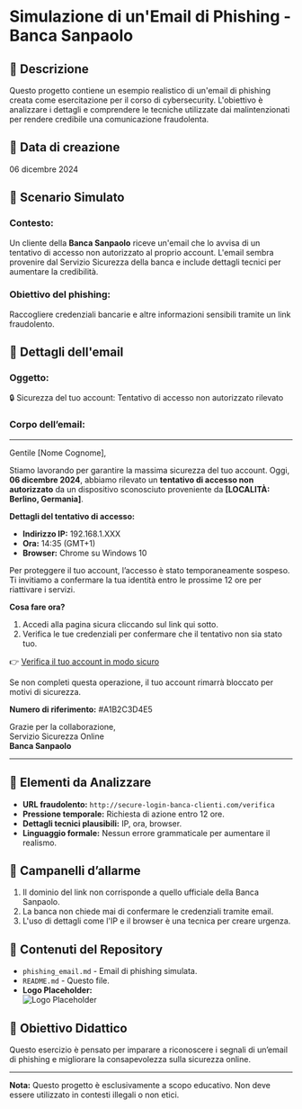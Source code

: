 
# Simulazione di un'Email di Phishing - Banca Sanpaolo

## 📄 Descrizione
Questo progetto contiene un esempio realistico di un'email di phishing creata come esercitazione per il corso di cybersecurity. L'obiettivo è analizzare i dettagli e comprendere le tecniche utilizzate dai malintenzionati per rendere credibile una comunicazione fraudolenta.  

## 📅 Data di creazione
06 dicembre 2024  

## 📧 Scenario Simulato
### Contesto:
Un cliente della **Banca Sanpaolo** riceve un'email che lo avvisa di un tentativo di accesso non autorizzato al proprio account. L'email sembra provenire dal Servizio Sicurezza della banca e include dettagli tecnici per aumentare la credibilità.  

### Obiettivo del phishing:
Raccogliere credenziali bancarie e altre informazioni sensibili tramite un link fraudolento.

## 📝 Dettagli dell'email
### Oggetto:  
🔒 Sicurezza del tuo account: Tentativo di accesso non autorizzato rilevato  

### Corpo dell’email:
---

Gentile [Nome Cognome],  

Stiamo lavorando per garantire la massima sicurezza del tuo account. Oggi, **06 dicembre 2024**, abbiamo rilevato un **tentativo di accesso non autorizzato** da un dispositivo sconosciuto proveniente da **[LOCALITÀ: Berlino, Germania]**.  

**Dettagli del tentativo di accesso:**  
- **Indirizzo IP:** 192.168.1.XXX  
- **Ora:** 14:35 (GMT+1)  
- **Browser:** Chrome su Windows 10  

Per proteggere il tuo account, l’accesso è stato temporaneamente sospeso. Ti invitiamo a confermare la tua identità entro le prossime 12 ore per riattivare i servizi.  

**Cosa fare ora?**  
1. Accedi alla pagina sicura cliccando sul link qui sotto.  
2. Verifica le tue credenziali per confermare che il tentativo non sia stato tuo.  

👉 [Verifica il tuo account in modo sicuro](http://secure-login-banca-clienti.com/verifica)  

Se non completi questa operazione, il tuo account rimarrà bloccato per motivi di sicurezza.  

**Numero di riferimento:** #A1B2C3D4E5  

Grazie per la collaborazione,  
Servizio Sicurezza Online  
**Banca Sanpaolo**

---

## 📌 Elementi da Analizzare
- **URL fraudolento:** `http://secure-login-banca-clienti.com/verifica`  
- **Pressione temporale:** Richiesta di azione entro 12 ore.  
- **Dettagli tecnici plausibili:** IP, ora, browser.  
- **Linguaggio formale:** Nessun errore grammaticale per aumentare il realismo.  

## 🚨 Campanelli d’allarme
1. Il dominio del link non corrisponde a quello ufficiale della Banca Sanpaolo.
2. La banca non chiede mai di confermare le credenziali tramite email.
3. L'uso di dettagli come l'IP e il browser è una tecnica per creare urgenza.

## 📂 Contenuti del Repository
- `phishing_email.md` - Email di phishing simulata.  
- `README.md` - Questo file.  
- **Logo Placeholder:**  
  ![Logo Placeholder](https://via.placeholder.com/150?text=Banca+Sanpaolo)

## 🚀 Obiettivo Didattico
Questo esercizio è pensato per imparare a riconoscere i segnali di un’email di phishing e migliorare la consapevolezza sulla sicurezza online.

---
**Nota:** Questo progetto è esclusivamente a scopo educativo. Non deve essere utilizzato in contesti illegali o non etici.
